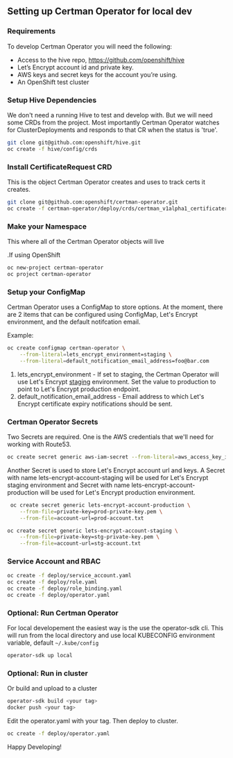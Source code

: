 ## Setting up Certman Operator for local dev
### Requirements
To develop Certman Operator you will need the following:

* Access to the hive repo, https://github.com/openshift/hive
* Let’s Encrypt account id and private key.
* AWS keys and secret keys for the account you’re using.
* An OpenShift test cluster

### Setup Hive Dependencies
We don't need a running Hive to test and develop with. But we will need some CRDs from the project. Most importantly Certman Operator watches for ClusterDeployments and responds to that CR when the status is 'true'.

```bash
git clone git@github.com:openshift/hive.git
oc create -f hive/config/crds
```
### Install CertificateRequest CRD
This is the object Certman Operator creates and uses to track certs it creates.

```bash
git clone git@github.com:openshift/certman-operator.git
oc create -f certman-operator/deploy/crds/certman_v1alpha1_certificaterequest_crd.yaml
```
### Make your Namespace
This where all of the Certman Operator objects will live

.If using OpenShift
```bash
oc new-project certman-operator
oc project certman-operator
```

### Setup your ConfigMap
Certman Operator uses a ConfigMap to store options. At the moment, there are 2 items that can be configured using ConfigMap, Let's Encrypt environment, and the default notifcation email.

Example:
```bash
oc create configmap certman-operator \
    --from-literal=lets_encrypt_environment=staging \
    --from-literal=default_notification_email_address=foo@bar.com
```
1. lets_encrypt_environment - If set to staging, the Certman Operator will use Let's Encrypt [staging](https://letsencrypt.org/docs/staging-environment/) environment. Set the value to production to point to Let's Encrypt production endpoint.
2. default_notification_email_address - Email address to which Let's Encrypt certificate expiry notifications should be sent.

### Certman Operator Secrets
Two Secrets are required. One is the AWS credentials that we'll need for working with Route53.

```bash
oc create secret generic aws-iam-secret --from-literal=aws_access_key_id=XXX --from-literal=aws_secret_access_key=YYYY
```

Another Secret is used to store Let's Encrypt account url and keys. A Secret with name lets-encrypt-account-staging will be used for Let's Encrypt staging environment and Secret with name lets-encrypt-account-production will be used for Let's Encrypt production environment.

```bash
 oc create secret generic lets-encrypt-account-production \
    --from-file=private-key=prod-private-key.pem \
    --from-file=account-url=prod-account.txt

oc create secret generic lets-encrypt-account-staging \
    --from-file=private-key=stg-private-key.pem \
    --from-file=account-url=stg-account.txt
```

### Service Account and RBAC

```bash
oc create -f deploy/service_account.yaml
oc create -f deploy/role.yaml
oc create -f deploy/role_binding.yaml
oc create -f deploy/operator.yaml
```

### Optional: Run Certman Operator
For local developement the easiest way is the use the operator-sdk cli. This will run from the local directory and use local KUBECONFIG environment variable, default `~/.kube/config`

```bash
operator-sdk up local
```
### Optional: Run in cluster
Or build and upload to a cluster
```bash
operator-sdk build <your tag>
docker push <your tag>
```
Edit the operator.yaml with your tag. Then deploy to cluster.
```bash
oc create -f deploy/operator.yaml
```
Happy Developing!